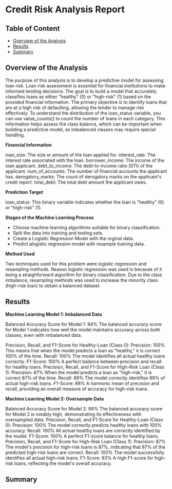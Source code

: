 # Credit Risk Analysis Report

## Table of Content
- [Overview of the Analysis](#overview-of-the-analysis)
- [Results](#results)
- [Summary](#summary)

## Overview of the Analysis

The purpose of this analysis is to develop a predictive model for assessing loan risk. Loan risk assessment is essential for financial institutions to make informed lending decisions. The goal is to build a model that accurately classifies loans as either "healthy" (0) or "high-risk" (1) based on the provided financial information. The primary objective is to identify loans that are at a high risk of defaulting, allowing the lender to manage risk effectively. To understand the distribution of the loan_status variable, you can use value_counts() to count the number of loans in each category. This information helps assess the class balance, which can be important when building a predictive model, as imbalanced classes may require special handling.

**Financial Information**

loan_size: The size or amount of the loan applied for.
interest_rate: The interest rate associated with the loan.
borrower_income: The income of the loan applicant.
debt_to_income: The debt-to-income ratio (DTI) of the applicant.
num_of_accounts: The number of financial accounts the applicant has.
derogatory_marks: The count of derogatory marks on the applicant's credit report.
total_debt: The total debt amount the applicant owes.

**Prediction Target**

loan_status: This binary variable indicates whether the loan is "healthy" (0) or "high-risk" (1).

**Stages of the Machine Learning Process**

- Choose machine learning algorithms suitable for binary classification.
- Spilt the data into training and testing sets.
- Create a Logistic Regression Model with the orginal data.
- Predict alogistic regression model with resample training data.

**Method Used**

Two techniques used for this problem were logistic regression and resampling methods. Reason logistic regression was used is because of it being a straighforward algorithm for binary classification. Due to the class imbalance, resampling methods was used to increase the minority class (high-risk loan) to obtain a balanced dataset. 

## Results

**Machine Learning Model 1: Imbalanced Data**

Balanced Accuracy Score for Model 1: 94%
The balanced accuracy score for Model 1 indicates how well the model maintains accuracy across both classes, even with imbalanced data.

Precision, Recall, and F1-Score for Healthy-Loan (Class 0):
Precision: 100%
This means that when the model predicts a loan as "healthy," it is correct 100% of the time.
Recall: 100%
The model identifies all actual healthy loans correctly.
F1-Score: 100%
A perfect balance between precision and recall for healthy loans.
Precision, Recall, and F1-Score for High-Risk Loan (Class 1):
Precision: 87%
When the model predicts a loan as "high-risk," it is correct 87% of the time.
Recall: 89%
The model correctly identifies 89% of actual high-risk loans.
F1-Score: 88%
A harmonic mean of precision and recall, providing an overall measure of accuracy for high-risk loans.

**Machine Learning Model 2: Oversample Data**

Balanced Accuracy Score for Model 2: 99%
The balanced accuracy score for Model 2 is notably high, demonstrating its effectiveness with oversampled data.
Precision, Recall, and F1-Score for Healthy-Loan (Class 0):
Precision: 100%
The model correctly predicts healthy loans with 100% accuracy.
Recall: 100%
All actual healthy loans are correctly identified by the model.
F1-Score: 100%
A perfect F1-score balance for healthy loans.
Precision, Recall, and F1-Score for High-Risk Loan (Class 1):
Precision: 87%
The model's precision for high-risk loans is 87%, indicating that 87% of the predicted high-risk loans are correct.
Recall: 100%
The model successfully identifies all actual high-risk loans.
F1-Score: 93%
A high F1-score for high-risk loans, reflecting the model's overall accuracy.

## Summary
